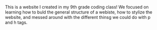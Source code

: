 This is a website I created in my 9th grade coding class! We focused on learning how to buld the general structure of a webiste, how to stylize the website, and messed around with the different thinsg we could do with p and h tags. 
